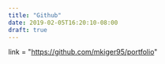 ```yaml
---
title: "Github"
date: 2019-02-05T16:20:10-08:00
draft: true
---
```


link = "https://github.com/mkiger95/portfolio"
